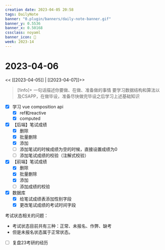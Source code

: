 ```yaml
---
creation date: 2023-04-05 20:58
tags: DailyNote
banner: "0.plugin/banners/daily-note-banner.gif"
banner_y: 0.5536
banner_x: 0.50168
cssclass: noyaml
banner_icon: 💌
week: 2023-14
---
```


# 2023-04-06

<< [[2023-04-05]] | [[2023-04-07]]>>


> [!info]+ 一句话描述你要做、在做、准备做的事情
> 要学习数据结构和算法以及CSAPP，在做毕设，准备尽快做完毕设之后学习上述基础知识


- [x] 学习 vue composition api
	- [x] ref和reactive
	- [x] computed

- [x] 【后端】笔试成绩
	- [x] 删除
	- [x] 批量删除
	- [x] 添加
	- [ ] 添加笔试的时候成绩为空的时候，直接设置成绩为0
	- [ ] 添加笔试成绩的校验（注解式校验）
- [x] 【前端】笔试成绩
	- [x] 删除
	- [x] 批量删除
	- [x] 添加
	- [ ] 添加成绩的校验
- [x] 数据库
	- [x] 给笔试成绩表添加性别字段
	- [x] 更改笔试成绩的考试时间字段

考试状态相关的问题：
- 考试状态目前共有三种：正常、未报名、作弊、缺考
- 但是未报名状态属于正常状态。

- [ ] 复盘23考研的经历